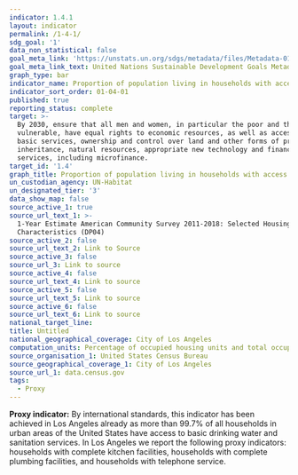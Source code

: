```yaml
---
indicator: 1.4.1
layout: indicator
permalink: /1-4-1/
sdg_goal: '1'
data_non_statistical: false
goal_meta_link: 'https://unstats.un.org/sdgs/metadata/files/Metadata-01-04-01.pdf'
goal_meta_link_text: United Nations Sustainable Development Goals Metadata (pdf 894kB)
graph_type: bar
indicator_name: Proportion of population living in households with access to basic services
indicator_sort_order: 01-04-01
published: true
reporting_status: complete
target: >-
  By 2030, ensure that all men and women, in particular the poor and the
  vulnerable, have equal rights to economic resources, as well as access to
  basic services, ownership and control over land and other forms of property,
  inheritance, natural resources, appropriate new technology and financial
  services, including microfinance.
target_id: '1.4'
graph_title: Proportion of population living in households with access to basic services
un_custodian_agency: UN-Habitat
un_designated_tier: '3'
data_show_map: false
source_active_1: true
source_url_text_1: >-
  1-Year Estimate American Community Survey 2011-2018: Selected Housing
  Characteristics (DP04)
source_active_2: false
source_url_text_2: Link to Source
source_active_3: false
source_url_3: Link to source
source_active_4: false
source_url_text_4: Link to source
source_active_5: false
source_url_text_5: Link to source
source_active_6: false
source_url_text_6: Link to source
national_target_line: 
title: Untitled
national_geographical_coverage: City of Los Angeles
computation_units: Percentage of occupied housing units and total occupied housing units
source_organisation_1: United States Census Bureau
source_geographical_coverage_1: City of Los Angeles
source_url_1: data.census.gov
tags:
  - Proxy
---
```

**Proxy indicator:** By international standards, this indicator has been achieved in Los Angeles already as more than 99.7% of all households in urban areas of the United States have access to basic drinking water and sanitation services. In Los Angeles we report the following proxy indicators: households with complete kitchen facilities, households with complete plumbing facilities, and households with telephone service.
